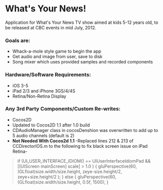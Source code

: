 # What's Your News!
Application for What's Your News TV show aimed at kids 5-12 years old, to be released at CBC events in mid July, 2012.

### Goals are:
* Whack-a-mole style game to begin the app
* Get audio and image from user, save to disk
* Song mixer which uses provided samples and recorded components

### Hardware/Software Requirements:
* iOS 3-5
* iPad 2/3 and iPhone 3GS/4/4S
* Retina/Non-Retina Display

### Any 3rd Party Components/Custom Re-writes:
* Cocos2D
* Updated to Cocos2D 1.1 after 1.0 build
* CDAudioManager class in cocosDenshion was overwritten to add up to 5 audio channels (default is 2)
* **Not Needed With Cocos2d 1.1** -Replaced lines 212 & 213 of CCDirectorIOS.m to the following to fix black screen issue on iPad Retina-             
> if (UI_USER_INTERFACE_IDIOM() == UIUserInterfaceIdiomPad &&
                [[UIScreen mainScreen] scale] > 1.0 ) { gluPerspective(60, (GLfloat)size.width/size.height, zeye-size.height/2, zeye+size.height/2 ); } else { gluPerspective(60, (GLfloat)size.width/size.height, 0.5f, 1500); }
